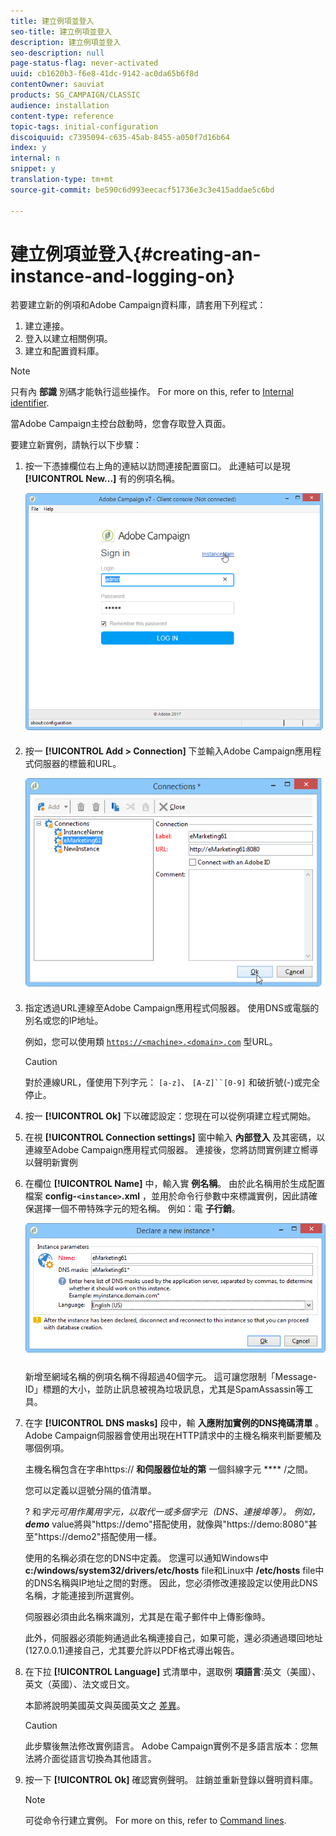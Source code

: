 ```yaml
---
title: 建立例項並登入
seo-title: 建立例項並登入
description: 建立例項並登入
seo-description: null
page-status-flag: never-activated
uuid: cb1620b3-f6e8-41dc-9142-ac0da65b6f8d
contentOwner: sauviat
products: SG_CAMPAIGN/CLASSIC
audience: installation
content-type: reference
topic-tags: initial-configuration
discoiquuid: c7395094-c635-45ab-8455-a050f7d16b64
index: y
internal: n
snippet: y
translation-type: tm+mt
source-git-commit: be590c6d993eecacf51736e3c3e415addae5c6bd

---
```



# 建立例項並登入{#creating-an-instance-and-logging-on}

若要建立新的例項和Adobe Campaign資料庫，請套用下列程式：

1. 建立連接。
1. 登入以建立相關例項。
1. 建立和配置資料庫。

>[!NOTE]
>
>只有內 **部識** 別碼才能執行這些操作。 For more on this, refer to [Internal identifier](../../installation/using/campaign-server-configuration.md#internal-identifier).

當Adobe Campaign主控台啟動時，您會存取登入頁面。

要建立新實例，請執行以下步驟：

1. 按一下憑據欄位右上角的連結以訪問連接配置窗口。 此連結可以是現 **[!UICONTROL New...]** 有的例項名稱。

   ![](assets/s_ncs_install_define_connection_01.png)

1. 按一 **[!UICONTROL Add > Connection]** 下並輸入Adobe Campaign應用程式伺服器的標籤和URL。

   ![](assets/s_ncs_install_define_connection_02.png)

1. 指定透過URL連線至Adobe Campaign應用程式伺服器。 使用DNS或電腦的別名或您的IP地址。

   例如，您可以使用類 [`https://<machine>.<domain>.com`](https://machine) 型URL。

   >[!CAUTION]
   >
   >對於連線URL，僅使用下列字元： `[a-z]`、 `[A-Z]``[0-9]` 和破折號(-)或完全停止。

1. 按一 **[!UICONTROL Ok]** 下以確認設定：您現在可以從例項建立程式開始。
1. 在視 **[!UICONTROL Connection settings]** 窗中輸入 **內部登入** 及其密碼，以連線至Adobe Campaign應用程式伺服器。 連接後，您將訪問實例建立嚮導以聲明新實例
1. 在欄位 **[!UICONTROL Name]** 中，輸入實 **例名稱**。 由於此名稱用於生成配置檔案 **config-`<instance>`.xml** ，並用於命令行參數中來標識實例，因此請確保選擇一個不帶特殊字元的短名稱。 例如：電 **子行銷**。

   ![](assets/s_ncs_install_create_instance.png)

   新增至網域名稱的例項名稱不得超過40個字元。 這可讓您限制「Message-ID」標題的大小，並防止訊息被視為垃圾訊息，尤其是SpamAssassin等工具。

1. 在字 **[!UICONTROL DNS masks]** 段中，輸 **入應附加實例的DNS掩碼清單** 。 Adobe Campaign伺服器會使用出現在HTTP請求中的主機名稱來判斷要觸及哪個例項。

   主機名稱包含在字串https:// **和伺服器位址的第** 一個斜線字元 **** /之間。

   您可以定義以逗號分隔的值清單。

   ? 和*字元可用作萬用字元，以取代一或多個字元（DNS、連接埠等）。 例如， **demo*** value將與&quot;https://demo&quot;搭配使用，就像與&quot;https://demo:8080&quot;甚至&quot;https://demo2&quot;搭配使用一樣。

   使用的名稱必須在您的DNS中定義。 您還可以通知Windows中 **c:/windows/system32/drivers/etc/hosts** file和Linux中 **/etc/hosts** file中的DNS名稱與IP地址之間的對應。 因此，您必須修改連接設定以使用此DNS名稱，才能連接到所選實例。

   伺服器必須由此名稱來識別，尤其是在電子郵件中上傳影像時。

   此外，伺服器必須能夠通過此名稱連接自己，如果可能，還必須通過環回地址(127.0.0.1)連接自己，尤其要允許以PDF格式導出報告。

1. 在下拉 **[!UICONTROL Language]** 式清單中，選取例 **項語言**:英文（美國）、英文（英國）、法文或日文。

   本節將說明美國英文與英國英文之 [差異](../../platform/using/adobe-campaign-workspace.md#date-and-time)。

   >[!CAUTION]
   >
   >此步驟後無法修改實例語言。 Adobe Campaign實例不是多語言版本：您無法將介面從語言切換為其他語言。

1. 按一下 **[!UICONTROL Ok]** 確認實例聲明。 註銷並重新登錄以聲明資料庫。

   >[!NOTE]
   >
   >可從命令行建立實例。 For more on this, refer to [Command lines](../../installation/using/command-lines.md).

